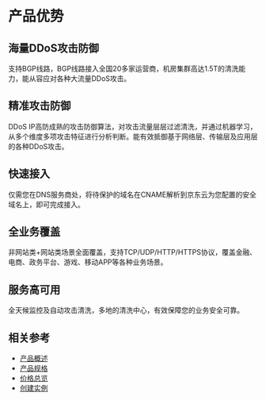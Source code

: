 # 产品优势

## 海量DDoS攻击防御
支持BGP线路，BGP线路接入全国20多家运营商，机房集群高达1.5T的清洗能力，能从容应对各种大流量DDoS攻击。
 
## 精准攻击防御
DDoS IP高防成熟的攻击防御算法，对攻击流量层层过滤清洗，并通过机器学习，从多个维度多项攻击特征进行分析判断。能有效抵御基于网络层、传输层及应用层的各种DDoS攻击。

## 快速接入
仅需您在DNS服务商处，将待保护的域名在CNAME解析到京东云为您配置的安全域名上，即可完成接入。

## 全业务覆盖
非网站类+网站类场景全面覆盖，支持TCP/UDP/HTTP/HTTPS协议，覆盖金融、电商、政务平台、游戏、移动APP等各种业务场景。

## 服务高可用
全天候监控及自动攻击清洗，多地的清洗中心，有效保障您的业务安全可靠。


## 相关参考

- [产品概述](Product-Overview.md)
- [产品规格](Specifications.md)
- [价格总览](../Pricing/Price-Overview.md)
- [创建实例](../Getting-Started/Create-Instance.md)
